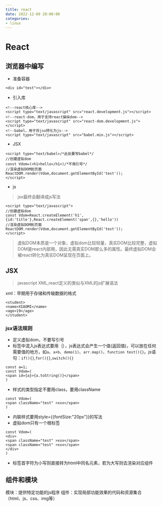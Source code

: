 ```yaml
---
title: react
date: 2022-12-09 20:00:00
categories: 
- linux 
---
```

# React

## 浏览器中编写

- 准备容器
```
<div id="test"></div>
```
- 引入库
```
<!--react核心库-->
<script type="text/javascript" src="react.development.js"></script>
<!--react-dom，用于支持react操纵dom-->
<script type="text/javascript" src="react-dom.development.js"></script>
<!--babel，用于将jsx转化为js-->
<script type="text/javascript" src="babel.min.js"></script>
```
- JSX
```
<script type="text/babel>/*此处要写babel*/
//创建虚拟dom
const Vdom=(<h1>hello</h1>)/*不用引号*/
//渲染虚拟DOM到页面
ReactDOM.render(Vdom,document.getElementById('test'));
</script>
```
- js
>jsx最终会翻译成js写法
```
<script type="text/javascript">
//创建虚拟dom
const Vdom=React.createElement('h1',{id:'title'},React.createElement('span',{},'hello'))
//渲染虚拟DOM到页面
ReactDOM.render(Vdom,document.getElementById('test'));
</script>
```

>虚拟DOM本质是一个对象，虚拟dom比较轻量，真实DOM比较完整，虚拟DOM是react内部用，因此无需真实DOM那么多的属性。最终虚拟DOM会被react转化为真实DOM呈现在页面上。

## JSX
>javascript XML,react定义的类似与XML的js扩展语法

xml：早期用于存储和传输数据的格式
```
<student>
<name>XIAOMI</name>
<age>19</age>
</student>
```

### jsx语法规则
- 定义虚拟dom，不要写引号
- 标签中混入js表达式要用｛｝，js表达式会产生一个值(返回值)，可以放在任何需要值的地方，如`a`、`a+b`、`demo(1)`、`arr.map()`、`function test(){}`。js语句：`if(){}`,`for(){}`,`switch(){}`
```
const a=1;
const Vdom=(
<span id={a}>{a.toString()}</span>
)
```
- 样式的类型指定不要用class，要用className
```
const Vdom=(
<span className="test" >xxx</span>
)
```
- 内联样式要用style={{fontSize:"20px"}}的写法
- 虚拟dom只有一个根标签
```
const Vdom=(
<div>
<span className="test" >xxx</span>
<span className="test" >xxx</span>
</div>
)
```
- 标签首字符为小写则直接转为html中同名元素，若为大写则去渲染对应组件

## 组件和模块

模块：提供特定功能的js程序
组件：实现局部功能效果的代码和资源集合（html、js、css、img等）

